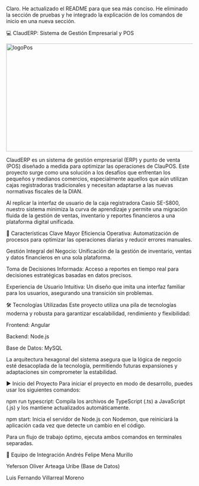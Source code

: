 Claro. He actualizado el README para que sea más conciso. He eliminado la sección de pruebas y he integrado la explicación de los comandos de inicio en una nueva sección.

💻 ClaudERP: Sistema de Gestión Empresarial y POS


<img width="717" height="291" alt="logoPos" src="https://github.com/user-attachments/assets/f256e6c6-ba1d-4c34-bb57-dd9c551df4ce" />


ClaudERP es un sistema de gestión empresarial (ERP) y punto de venta (POS) diseñado a medida para optimizar las operaciones de ClauPOS. Este proyecto surge como una solución a los desafíos que enfrentan los pequeños y medianos comercios, especialmente aquellos que aún utilizan cajas registradoras tradicionales y necesitan adaptarse a las nuevas normativas fiscales de la DIAN.

Al replicar la interfaz de usuario de la caja registradora Casio SE-S800, nuestro sistema minimiza la curva de aprendizaje y permite una migración fluida de la gestión de ventas, inventario y reportes financieros a una plataforma digital unificada.

🚀 Características Clave
Mayor Eficiencia Operativa: Automatización de procesos para optimizar las operaciones diarias y reducir errores manuales.

Gestión Integral del Negocio: Unificación de la gestión de inventario, ventas y datos financieros en una sola plataforma.

Toma de Decisiones Informada: Acceso a reportes en tiempo real para decisiones estratégicas basadas en datos precisos.

Experiencia de Usuario Intuitiva: Un diseño que imita una interfaz familiar para los usuarios, asegurando una transición sin problemas.

🛠️ Tecnologías Utilizadas
Este proyecto utiliza una pila de tecnologías moderna y robusta para garantizar escalabilidad, rendimiento y flexibilidad:

Frontend: Angular

Backend: Node.js

Base de Datos: MySQL

La arquitectura hexagonal del sistema asegura que la lógica de negocio esté desacoplada de la tecnología, permitiendo futuras expansiones y adaptaciones sin comprometer la estabilidad.

▶️ Inicio del Proyecto
Para iniciar el proyecto en modo de desarrollo, puedes usar los siguientes comandos:

npm run typescript: Compila los archivos de TypeScript (.ts) a JavaScript (.js) y los mantiene actualizados automáticamente.

npm start: Inicia el servidor de Node.js con Nodemon, que reiniciará la aplicación cada vez que detecte un cambio en el código.

Para un flujo de trabajo óptimo, ejecuta ambos comandos en terminales separadas.

👥 Equipo de Integración
Andrés Felipe Mena Murillo

Yeferson Oliver Arteaga Uribe (Base de Datos)

Luis Fernando Villarreal Moreno
